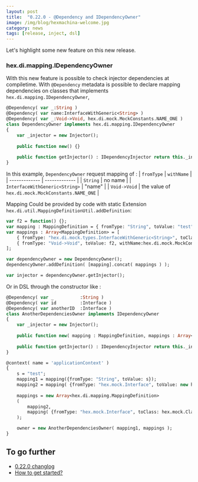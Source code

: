 ```yaml
---
layout: post
title:  "0.22.0 - @Dependency and IDependencyOwner"
image: /img/blog/hexmachina-welcome.jpg
category: news
tags: [release, inject, dsl]
---
```

Let's highlight some new feature on this new release. 

### hex.di.mapping.IDependencyOwner
With this new feature is possible to check injector dependencies at compiletime. 
With `@Dependency` metadata is possible to declare mapping dependencies on classes that implements `hex.di.mapping.IDependencyOwner`, 
```haxe
@Dependency( var _:String )
@Dependency( var name:InterfaceWithGeneric<String> )
@Dependency( var _:Void->Void, hex.di.mock.MockConstants.NAME_ONE )
class DependencyOwner implements hex.di.mapping.IDependencyOwner
{
	var _injector = new Injector();
	
	public function new() {}
	
	public function getInjector() : IDependencyInjector return this._injector;
}
```
In this example, `DependencyOwner` request mapping of : 
| `fromType`  | `withName` |
| ------------- | ------------- |
| `String`  | no name  |
| `InterfaceWithGeneric<String>`  | "name"  |
| `Void->Void`  | the value of `hex.di.mock.MockConstants.NAME_ONE`  |

Mapping Could be provided by code with static Extension `hex.di.util.MappingDefinitionUtil.addDefinition`: 
```haxe
var f2 = function() {};
var mapping : MappingDefinition = { fromType: "String", toValue: "test" };
var mappings : Array<MappingDefinition> = [
	{ fromType: "hex.di.mock.types.InterfaceWithGeneric<String>", toClass: ClazzWithGeneric, withName: "name" },
	{ fromType: "Void->Void", toValue: f2, withName:hex.di.mock.MockConstants.NAME_ONE }
];

var dependencyOwner = new DependencyOwner();
dependencyOwner.addDefinition( [mapping].concat( mappings ) );

var injector = dependencyOwner.getInjector();
```

Or in DSL through the constructor like :  
```haxe
@Dependency( var _			:String )
@Dependency( var id			:Interface )
@Dependency( var anotherID	:Interface )
class AnotherDependenciesOwner implements IDependencyOwner
{
	var _injector = new Injector();
	
	public function new( mapping : MappingDefinition, mappings : Array<MappingDefinition> ) {}
	
	public function getInjector() : IDependencyInjector return this._injector;
}
```
```haxe
@context( name = 'applicationContext' )
{
	s = "test";
	mapping1 = mapping({fromType: "String", toValue: s});
	mapping2 = mapping( {fromType: "hex.mock.Interface", toValue: new hex.mock.Clazz(), withName: "anotherID"} );
	
	mappings = new Array<hex.di.mapping.MappingDefinition>
	(
		mapping2,
		mapping( {fromType: "hex.mock.Interface", toClass: hex.mock.Clazz, withName: "id", asSingleton:true} )
	);

	owner = new AnotherDependenciesOwner( mapping1, mappings );
}
```

## To go further
* [0.22.0 changlog](https://github.com/DoclerLabs/hexMachina/releases/tag/0.22.0)
* [How to get started?](http://hexmachina.org/docs/getstarted/)


